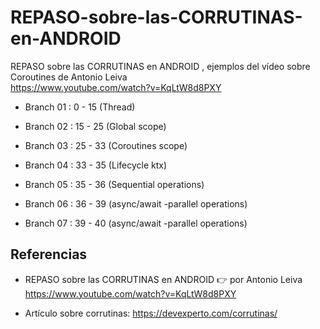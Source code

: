 # REPASO-sobre-las-CORRUTINAS-en-ANDROID

REPASO sobre las CORRUTINAS en ANDROID , ejemplos del vídeo sobre Coroutines de Antonio Leiva  
https://www.youtube.com/watch?v=KqLtW8d8PXY

- Branch 01 : 0 - 15 (Thread)

- Branch 02 : 15 - 25 (Global scope)

- Branch 03 : 25 - 33 (Coroutines scope)

- Branch 04 : 33 - 35 (Lifecycle ktx)

- Branch 05 : 35 - 36 (Sequential operations)

- Branch 06 : 36 - 39 (async/await -parallel operations)

- Branch 07 : 39 - 40 (async/await -parallel operations)

## Referencias

- REPASO sobre las CORRUTINAS en ANDROID 👉 por Antonio Leiva https://www.youtube.com/watch?v=KqLtW8d8PXY

- Artículo sobre corrutinas: https://devexperto.com/corrutinas/
